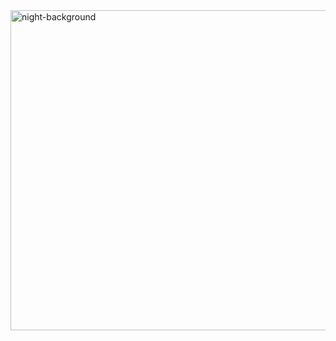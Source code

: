 
<img width="512" height="512" alt="night-background" src="https://gist.github.com/user-attachments/assets/db23540b-f4bb-456e-b5ef-74aa9cf6be30" />

